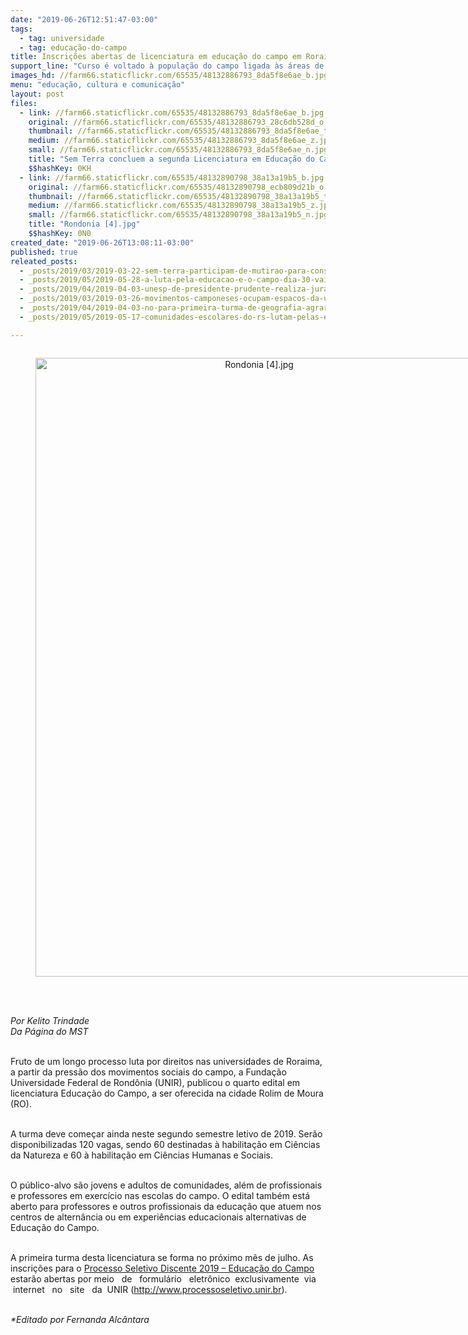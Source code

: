 ```yaml
---
date: "2019-06-26T12:51:47-03:00"
tags:
  - tag: universidade
  - tag: educação-do-campo
title: Inscrições abertas de licenciatura em educação do campo em Roraima
support_line: "Curso é voltado à população do campo ligada às áreas de reforma agrária\n"
images_hd: //farm66.staticflickr.com/65535/48132886793_8da5f8e6ae_b.jpg
menu: "educação, cultura e comunicação"
layout: post
files:
  - link: //farm66.staticflickr.com/65535/48132886793_8da5f8e6ae_b.jpg
    original: //farm66.staticflickr.com/65535/48132886793_28c6db528d_o.jpg
    thumbnail: //farm66.staticflickr.com/65535/48132886793_8da5f8e6ae_t.jpg
    medium: //farm66.staticflickr.com/65535/48132886793_8da5f8e6ae_z.jpg
    small: //farm66.staticflickr.com/65535/48132886793_8da5f8e6ae_n.jpg
    title: "Sem Terra concluem a segunda Licenciatura em Educação do Campo pelo Pronera, no CE. Foto_Divulgação MST.jpg"
    $$hashKey: 0KH
  - link: //farm66.staticflickr.com/65535/48132890798_38a13a19b5_b.jpg
    original: //farm66.staticflickr.com/65535/48132890798_ecb809d21b_o.jpg
    thumbnail: //farm66.staticflickr.com/65535/48132890798_38a13a19b5_t.jpg
    medium: //farm66.staticflickr.com/65535/48132890798_38a13a19b5_z.jpg
    small: //farm66.staticflickr.com/65535/48132890798_38a13a19b5_n.jpg
    title: "Rondonia [4].jpg"
    $$hashKey: 0N0
created_date: "2019-06-26T13:08:11-03:00"
published: true
releated_posts:
  - _posts/2019/03/2019-03-22-sem-terra-participam-de-mutirao-para-construcao-do-centro-de-referencia-socioambiental-na-ufal.md
  - _posts/2019/05/2019-05-28-a-luta-pela-educacao-e-o-campo-dia-30-vai-ser-maior.md
  - _posts/2019/04/2019-04-03-unesp-de-presidente-prudente-realiza-jura-em-abril.md
  - _posts/2019/03/2019-03-26-movimentos-camponeses-ocupam-espacos-da-uffs-com-o-debate-da-reforma-agraria.md
  - _posts/2019/04/2019-04-03-no-para-primeira-turma-de-geografia-agraria-se-forma-conclui-licenciatura.md
  - _posts/2019/05/2019-05-17-comunidades-escolares-do-rs-lutam-pelas-escolas-no-campo.md

---
```

<div style="text-align:center">
<figure class="image" style="display:inline-block"><img alt="Rondonia [4].jpg" height="990" src="//farm66.staticflickr.com/65535/48132890798_38a13a19b5_b.jpg" width="700" />
<figcaption></figcaption>
</figure>
</div>

<p><br />
<br />
<em>Por&nbsp;Kelito Trindade&nbsp;<br />
Da P&aacute;gina do MST</em><br />
&nbsp;</p>

<p>Fruto de um longo processo luta por direitos nas universidades de Roraima, a partir da press&atilde;o dos movimentos sociais do campo, a Funda&ccedil;&atilde;o Universidade Federal de Rond&ocirc;nia (UNIR), publicou o quarto edital em licenciatura Educa&ccedil;&atilde;o do Campo, a ser oferecida na cidade Rolim de Moura (RO).</p>

<p><br />
A turma deve come&ccedil;ar ainda neste segundo&nbsp;semestre letivo de 2019. Ser&atilde;o disponibilizadas 120 vagas, sendo 60 destinadas &agrave; habilita&ccedil;&atilde;o em Ci&ecirc;ncias da Natureza e 60 &agrave; habilita&ccedil;&atilde;o em Ci&ecirc;ncias Humanas e Sociais.</p>

<p><br />
O p&uacute;blico-alvo s&atilde;o jovens e adultos de comunidades, al&eacute;m de profissionais e professores em exerc&iacute;cio nas escolas do campo. O edital tamb&eacute;m est&aacute; aberto para professores e outros profissionais da educa&ccedil;&atilde;o que atuem nos centros de altern&acirc;ncia ou em experi&ecirc;ncias educacionais alternativas de Educa&ccedil;&atilde;o do Campo.&nbsp;</p>

<p><br />
A primeira turma desta licenciatura se forma no pr&oacute;ximo m&ecirc;s de julho.&nbsp;As inscri&ccedil;&otilde;es para o <a href="http://www.processoseletivo.unir.br/index.php?pag=concursos&amp;id_tipo=2">Processo Seletivo Discente 2019 &ndash; Educa&ccedil;&atilde;o do Campo </a>estar&atilde;o abertas por meio&nbsp; &nbsp;de&nbsp; &nbsp;formul&aacute;rio&nbsp; &nbsp;eletr&ocirc;nico&nbsp; exclusivamente&nbsp; via&nbsp; &nbsp;internet&nbsp; &nbsp;no&nbsp; &nbsp;site&nbsp; &nbsp;da&nbsp; UNIR (<a href="http://www.processoseletivo.unir.br">http://www.processoseletivo.unir.br</a>).</p>

<p><br />
<em>*Editado por Fernanda Alc&acirc;ntara</em></p>
